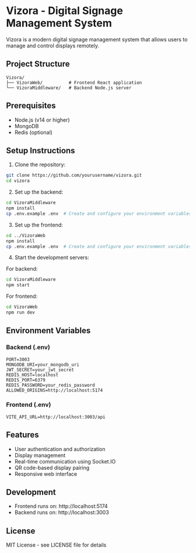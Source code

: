 # Vizora - Digital Signage Management System

Vizora is a modern digital signage management system that allows users to manage and control displays remotely.

## Project Structure

```
Vizora/
├── VizoraWeb/          # Frontend React application
└── VizoraMiddleware/   # Backend Node.js server
```

## Prerequisites

- Node.js (v14 or higher)
- MongoDB
- Redis (optional)

## Setup Instructions

1. Clone the repository:
```bash
git clone https://github.com/yourusername/vizora.git
cd vizora
```

2. Set up the backend:
```bash
cd VizoraMiddleware
npm install
cp .env.example .env  # Create and configure your environment variables
```

3. Set up the frontend:
```bash
cd ../VizoraWeb
npm install
cp .env.example .env  # Create and configure your environment variables
```

4. Start the development servers:

For backend:
```bash
cd VizoraMiddleware
npm start
```

For frontend:
```bash
cd VizoraWeb
npm run dev
```

## Environment Variables

### Backend (.env)
```
PORT=3003
MONGODB_URI=your_mongodb_uri
JWT_SECRET=your_jwt_secret
REDIS_HOST=localhost
REDIS_PORT=6379
REDIS_PASSWORD=your_redis_password
ALLOWED_ORIGINS=http://localhost:5174
```

### Frontend (.env)
```
VITE_API_URL=http://localhost:3003/api
```

## Features

- User authentication and authorization
- Display management
- Real-time communication using Socket.IO
- QR code-based display pairing
- Responsive web interface

## Development

- Frontend runs on: http://localhost:5174
- Backend runs on: http://localhost:3003

## License

MIT License - see LICENSE file for details
